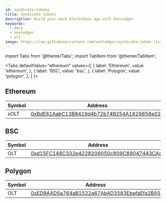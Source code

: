 ```yaml
---
id: syndicate-tokens
title: Syndicate tokens
description: Build your next blockchain app with OneLedger.
keywords:
  - docs
  - oneledger
  - olt
image: https://raw.githubusercontent.com/oneledger/syndicate-token-list/master/logo.svg
---
```


import Tabs from '@theme/Tabs';
import TabItem from '@theme/TabItem';

<Tabs
defaultValue="ethereum"
values={[
{ label: 'Ethereum', value: 'ethereum', },
{ label: 'BSC', value: 'bsc', },
{ label: 'Polygon', value: 'polygon', },
]
}>

<TabItem value="ethereum">

## Ethereum

| Symbol 	| Address                                                                                                               	|
|--------	|-----------------------------------------------------------------------------------------------------------------------	|
| sOLT   	| [0xBdE61AabC13B8419d4b72b74B254A1629858e026](https://etherscan.io/token/0xBdE61AabC13B8419d4b72b74B254A1629858e026) 	|
</TabItem>

<TabItem value="bsc">

## BSC

| Symbol 	| Address                                                                                                               	|
|--------	|-----------------------------------------------------------------------------------------------------------------------	|
| OLT   	| [0xd15FC148C332e4228209050c809C89047443CAcD](https://bscscan.com/token/0xd15FC148C332e4228209050c809C89047443CAcD) 	|
</TabItem>

<TabItem value="polygon">

## Polygon

| Symbol 	| Address                                                                                                               	|
|--------	|-----------------------------------------------------------------------------------------------------------------------	|
| OLT   	| [0xED9AAD5a764aB1522a67AbAD3583EbefaEfa2BA5](https://polygonscan.com/token/0xED9AAD5a764aB1522a67AbAD3583EbefaEfa2BA5) 	|
</TabItem>

</Tabs>